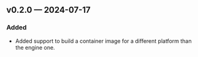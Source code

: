 ## v0.2.0 — 2024-07-17

### Added

* Added support to build a container image for a different platform than the engine one.

